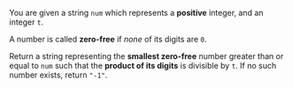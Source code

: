 You are given a string `num` which represents a **positive** integer, and an integer `t`.

A number is called **zero-free** if *none* of its digits are `0`.

Return a string representing the **smallest zero-free** number greater than or equal to `num` such that the **product of its digits** is divisible by `t`. If no such number exists, return `"-1"`.